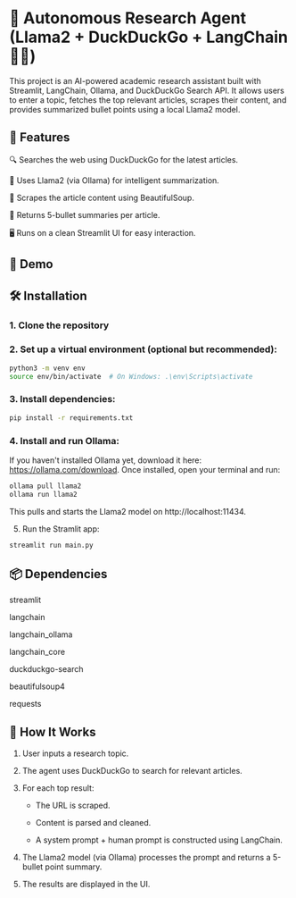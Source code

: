 # 🦙 Autonomous Research Agent (Llama2 + DuckDuckGo + LangChain 🦜🔗)

This project is an AI-powered academic research assistant built with Streamlit, LangChain, Ollama, and DuckDuckGo Search API. It allows users to enter a topic, fetches the top relevant articles, scrapes their content, and provides summarized bullet points using a local Llama2 model.

## 🚀 Features

🔍 Searches the web using DuckDuckGo for the latest articles.

🧠 Uses Llama2 (via Ollama) for intelligent summarization.

📰 Scrapes the article content using BeautifulSoup.

📌 Returns 5-bullet summaries per article.

🖥️ Runs on a clean Streamlit UI for easy interaction.

## 📸 Demo

## 🛠️ Installation

### 1. Clone the repository

### 2. Set up a virtual environment (optional but recommended):

```bash
python3 -m venv env
source env/bin/activate  # On Windows: .\env\Scripts\activate
```

### 3. Install dependencies:

```bash
pip install -r requirements.txt
```

### 4. Install and run Ollama:

If you haven't installed Ollama yet, download it here: https://ollama.com/download.
Once installed, open your terminal and run:

```bash
ollama pull llama2
ollama run llama2
```

This pulls and starts the Llama2 model on http://localhost:11434.

5. Run the Stramlit app:

```bash
streamlit run main.py
```

## 📦 Dependencies

streamlit

langchain

langchain_ollama

langchain_core

duckduckgo-search

beautifulsoup4

requests

## 🧠 How It Works

1. User inputs a research topic.

2. The agent uses DuckDuckGo to search for relevant articles.

3. For each top result:

   - The URL is scraped.

   - Content is parsed and cleaned.

   - A system prompt + human prompt is constructed using LangChain.

4. The Llama2 model (via Ollama) processes the prompt and returns a 5-bullet point summary.

5. The results are displayed in the UI.
